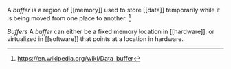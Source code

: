 A *buffer* is a region of [[memory]] used to store [[data]] temporarily while it is being moved from one place to another. [^1]

*Buffers* 
A *buffer* can either be a fixed memory location in [[hardware]], or virtualized in [[software]] that points at a location in hardware. 

[^1]: https://en.wikipedia.org/wiki/Data_buffer